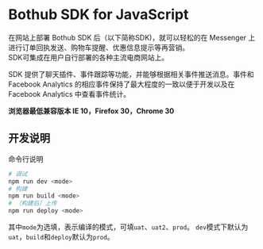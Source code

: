 # Bothub SDK for JavaScript

在网站上部署 Bothub SDK 后（以下简称SDK)，就可以轻松的在 Messenger 上进行订单回执发送、购物车提醒、优惠信息提示等再营销。  
SDK可集成在用户自行部署的各种主流电商网站上。

SDK 提供了聊天插件、事件跟踪等功能，并能够根据相关事件推送消息。事件和 Facebook Analytics 的相应事件保持了最大程度的一致以便于开发以及在 Facebook Analytics 中查看事件统计。

**浏览器最低兼容版本 IE 10，Firefox 30，Chrome 30** 

## 开发说明
命令行说明
```bash
# 调试
npm run dev <mode>
# 构建
npm run build <mode>
# （构建后）上传
npm run deploy <mode>
```

其中`mode`为选填，表示编译的模式，可填`uat`、`uat2`、`prod`。
`dev`模式下默认为`uat`，`build`和`deploy`默认为`prod`。
